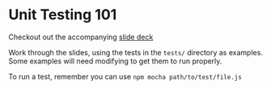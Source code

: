 # Unit Testing 101

Checkout out the accompanying [slide deck](https://docs.google.com/presentation/d/17KRwj-d9uAoaNA8S5KnvHW2s_jsLJOCzFhDTJJK_VR8/edit?usp=sharing)

Work through the slides, using the tests in the `tests/` directory as examples. Some examples will need modifying to get them to run properly.

To run a test, remember you can use `npm mocha path/to/test/file.js`
